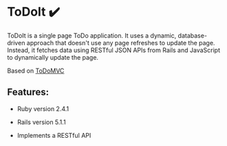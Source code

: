 # ToDoIt ✔️

ToDoIt is a single page ToDo application. It uses a dynamic, database-driven approach
that doesn't use any page refreshes to update the page. Instead, it fetches data using
RESTful JSON APIs from Rails and JavaScript to dynamically update the page.

Based on [ToDoMVC](http://todomvc.com)

## Features:

* Ruby version 2.4.1

* Rails version 5.1.1

* Implements a RESTful API
